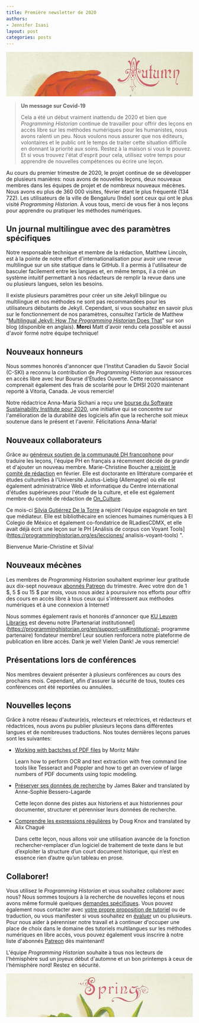 ```yaml
---
title: Première newsletter de 2020
authors: 
- Jennifer Isasi
layout: post
categories: posts
---
```


<img src="/images/blog/autumn.jpg" alt="Une image recadrée avec le mot automne." title="Joyeux automne à notre public de l'hémisphère sud!"/>

> **Un message sur Covid-19**
>
> Cela a été un début vraiment inattendu de 2020 et bien que *Programming Historian* continue de travailler pour offrir des leçons en accès libre sur les méthodes numériques pour les humanistes, nous avons ralenti un peu. Nous voulons nous assurer que nos éditeurs, volontaires et le public ont le temps de traiter cette situation difficile en donnant la priorité aux soins. Restez à la maison si vous le pouvez. Et si vous trouvez l'état d'esprit pour cela, utilisez votre temps pour apprendre de nouvelles compétences ou écrire une leçon.

Au cours du premier trimestre de 2020, le projet continue de se développer de plusieurs manières: nous avons de nouvelles leçons, deux nouveaux membres dans les équipes de projet et de nombreux nouveaux mécènes. Nous avons eu plus de 360 000 visites, février étant le plus fréquenté (134 722). Les utilisateurs de la ville de Bengaluru (Inde) sont ceux qui ont le plus visité *Programming Historian*. À vous tous, merci de vous fier à nos leçons pour apprendre ou pratiquer les méthodes numériques.

## Un journal multilingue avec des paramètres spécifiques

Notre responsable technique et membre de la rédaction, Matthew Lincoln, est à la pointe de notre effort d'internationalisation pour avoir une revue multilingue sur un site statique dans le GitHub. Il a permis à l'utilisateur de basculer facilement entre les langues et, en même temps, il a créé un système intuitif permettant à nos rédacteurs de remplir la revue dans une ou plusieurs langues, selon les besoins.

Il existe plusieurs paramètres pour créer un site Jekyll bilingue ou multilingue et nos méthodes ne sont pas recommandées pour les utilisateurs débutants de Jekyll. Cependant, si vous souhaitez en savoir plus sur le fonctionnement de nos paramètres, consultez l'article de Matthew "[Multilingual Jekyll: How *The Programming Historian* Does That](https://matthewlincoln.net/2020/03/01/multilingual-jekyll.html)" sur son blog (disponible en anglais). **Merci** Matt d'avoir rendu cela possible et aussi d'avoir formé notre équipe technique!

## Nouveaux honneurs

Nous sommes honorés d'annoncer que l'Institut Canadien du Savoir Social (C-SKI) a reconnu la contribution de *Programming Historian* aux ressources en accès libre avec leur Bourse d'Études Ouverte. Cette reconnaissance comprenait également des frais de scolarité pour le DHSI 2020 maintenant reporté à Vitoria, Canada. Je vous remercie!

Notre rédactrice Anna-Maria Sichani a reçu une [bourse du Software Sustainability Institute pour 2020](https://software.ac.uk/blog/2020-01-10-announcing-2020-software-sustainability-institute-fellows), une initiative qui se concentre sur l'amélioration de la durabilité des logiciels afin que la recherche soit mieux soutenue dans le présent et l'avenir. Félicitations Anna-Maria!

## Nouveaux collaborateurs

Grâce au [généreux soutien de la communauté DH francophone](https://programminghistorian.org/posts/merci-les-amis) pour traduire les leçons, l'équipe PH en français a récemment décidé de grandir et d'ajouter un nouveau membre. Marie-Christine Boucher [a rejoint le comité de rédaction](https://programminghistorian.org/posts/welcome-mc-boucher) en février. Elle est doctorante en littérature comparée et études culturelles à l'Université Justus-Liebig (Allemagne) où elle est également administratrice Web et informatique du Centre international d'études supérieures pour l'étude de la culture, et elle est également membre du comité de rédaction de [On_Culture](https://www.on-culture.org/).

Ce mois-ci [Silvia Gutiérrez De la Torre](https://sgutierrez.seewes.de) a rejoint l'équipe espagnole en tant que médiateur. Elle est bibliothécaire en sciences humaines numériques à El Colegio de México et également co-fondatrice de RLadiesCDMX, et elle avait déjà écrit une leçon sur le PH [Análisis de corpus con Voyant Tools](https://programminghistorian.org/es/lecciones/ analisis-voyant-tools) ".

Bienvenue Marie-Christine et Silvia!

## Nouveaux mécènes

Les membres de *Programming Historian* souhaitent exprimer leur gratitude aux dix-sept nouveaux [abonnés Patreon](https://www.patreon.com/theprogramminghistorian) du trimestre. Avec votre don de 1 $, 5 $ ou 15 $ par mois, vous nous aidez à poursuivre nos efforts pour offrir des cours en accès libre à tous ceux qui s'intéressent aux méthodes numériques et à une connexion à Internet!

Nous sommes également ravis et honorés d'annoncer que [KU Leuven Libraries](https://twitter.com/KU_Leuven) est devenu notre [Partenariat institutionnel](https://programminghistorian.org/en/support-us#institutional- programme partenaire) fondateur membre! Leur soutien renforcera notre plateforme de publication en libre accès. Dank je wel! Vielen Dank! Je vous remercie!

## Présentations lors de conférences

Nos membres devaient présenter à plusieurs conférences au cours des prochains mois. Cependant, afin d'assurer la sécurité de tous, toutes ces conférences ont été reportées ou annulées.

## Nouvelles leçons

Grâce à notre réseau d'auteur(e)s, relecteurs et relectrices, et rédacteurs et rédactrices, nous avons pu publier plusieurs leçons dans différentes langues et de nombreuses traductions. Nos toutes dernières leçons parues sont les suivantes:

- [Working with bactches of PDF files](https://programminghistorian.org/en/lessons/working-with-batches-of-pdf-files) by Moritz Mähr

  Learn how to perform OCR and text extraction with free command line tools like Tesseract and Poppler and how to get an overview of large numbers of PDF documents using topic modeling.

- [Préserver ses données de recherche](https://programminghistorian.org/fr/lecons/preserver-ses-donnees-de-recherche) by James Baker and translated by Anne-Sophie Bessero-Lagarde

  Cette leçon donne des pistes aux historiens et aux historiennes pour documenter, structurer et pérenniser leurs données de recherche.

- [Comprendre les expressions régulières](https://programminghistorian.org/fr/lecons/comprendre-les-expressions-regulieres) by Doug Knox and translated by Alix Chagué

  Dans cette leçon, nous allons voir une utilisation avancée de la fonction rechercher-remplacer d’un logiciel de traitement de texte dans le but d’exploiter la structure d’un court document historique, qui n’est en essence rien d’autre qu’un tableau en prose.


## Collaborer!

Vous utilisez le *Programming Historian* et vous souhaitez collaborer avec nous? Nous sommes toujours à la recherche de nouvelles leçons et nous avons même formulé quelques [demandes spécifiques](https://programminghistorian.org/fr/appel-contributions). Vous pouvez également nous contacter avec [votre propre proposition de tutoriel](https://programminghistorian.org/fr/consignes-auteurs) ou de traduction, ou vous manifester si vous souhaitez en [évaluer](https://programminghistorian.org/fr/consignes-evaluateurs) un ou plusieurs.
Pour nous aider à pérenniser notre travail et à continuer d'occuper une place de choix dans le domaine des tutoriels multilangues sur les méthodes numériques en libre accès, vous pouvez également vous inscrire à notre liste d'abonnés [Patreon]() dès maintenant!

L'équipe *Programming Historian* souhaite à tous nos lecteurs de l'hémisphère sud un joyeux début d'automne et un bon printemps à ceux de l'hémisphère nord! Restez en sécurité.

<img src="/images/blog/spring.jpg" alt="Une image recadrée avec le mot printemps." title="Bon printemps à notre public de l'hémisphère nord!"/>